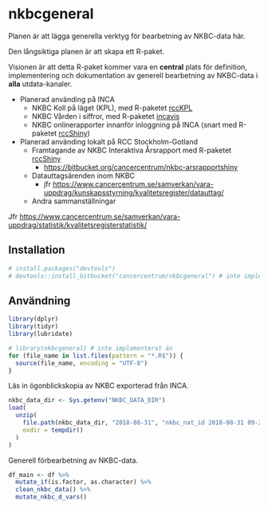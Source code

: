 
<!-- README.md är genererad från README.Rmd. Vänligen redigera den filen. -->

# nkbcgeneral

Planen är att lägga generella verktyg för bearbetning av NKBC-data här.

Den långsiktiga planen är att skapa ett R-paket.

Visionen är att detta R-paket kommer vara en **central** plats för
definition, implementering och dokumentation av generell bearbetning av
NKBC-data i **alla** utdata-kanaler.

  - Planerad använding på INCA
      - NKBC Koll på läget (KPL), med R-paketet
        [rccKPL](https://bitbucket.org/cancercentrum/rcckpl)
      - NKBC Vården i siffror, med R-paketet
        [incavis](https://bitbucket.org/cancercentrum/incavis)
      - NKBC onlinerapporter innanför inloggning på INCA (snart med
        R-paketet
        [rccShiny](https://bitbucket.org/cancercentrum/rccshiny))
  - Planerad använding lokalt på RCC Stockholm-Gotland
      - Framtagande av NKBC Interaktiva Årsrapport med R-paketet
        [rccShiny](https://bitbucket.org/cancercentrum/rccshiny)
          - <https://bitbucket.org/cancercentrum/nkbc-arsrapportshiny>
      - Datauttagsärenden inom NKBC
          - jfr
            <https://www.cancercentrum.se/samverkan/vara-uppdrag/kunskapsstyrning/kvalitetsregister/datauttag/>
      - Andra sammanställningar

Jfr
<https://www.cancercentrum.se/samverkan/vara-uppdrag/statistik/kvalitetsregisterstatistik/>

## Installation

``` r
# install.packages("devtools")
# devtools::install_bitbucket("cancercentrum/nkbcgeneral") # inte implementerad än
```

## Användning

``` r
library(dplyr)
library(tidyr)
library(lubridate)

# library(nkbcgeneral) # inte implementerat än
for (file_name in list.files(pattern = "*.R$")) {
  source(file_name, encoding = "UTF-8")
}
```

Läs in ögonblickskopia av NKBC exporterad från INCA.

``` r
nkbc_data_dir <- Sys.getenv("NKBC_DATA_DIR")
load(
  unzip(
    file.path(nkbc_data_dir, "2018-08-31", "nkbc_nat_id 2018-08-31 09-22-09.zip"),
    exdir = tempdir()
  )
)
```

Generell förbearbetning av NKBC-data.

``` r
df_main <- df %>%
  mutate_if(is.factor, as.character) %>%
  clean_nkbc_data() %>%
  mutate_nkbc_d_vars()
```
